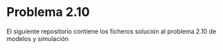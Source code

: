 # Problema 2.10
El siguiente repositorio contiene los ficheros solución 
al problema 2.10 de modelos y simulación
